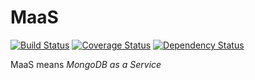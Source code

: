 # MaaS 

[![Build Status](https://travis-ci.org/BugBusterSWE/MaaS.svg?branch=master)](https://travis-ci.org/BugBusterSWE/MaaS) 
[![Coverage Status](https://coveralls.io/repos/github/BugBusterSWE/MaaS/badge.svg?branch=issue%2386)](https://coveralls.io/github/BugBusterSWE/MaaS?branch=issue%2386)
[![Dependency Status](https://gemnasium.com/badges/github.com/BugBusterSWE/MaaS.svg)](https://gemnasium.com/github.com/BugBusterSWE/MaaS)


MaaS means _MongoDB as a Service_
